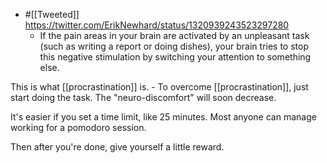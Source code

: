 - #[[Tweeted]] https://twitter.com/ErikNewhard/status/1320939243523297280
    - If the pain areas in your brain are activated by an unpleasant task (such as writing a report or doing dishes), your brain tries to stop this negative stimulation by switching your attention to something else.

This is what [[procrastination]] is.
    - To overcome [[procrastination]], just start doing the task. The "neuro-discomfort" will soon decrease.

It's easier if you set a time limit, like 25 minutes. Most anyone can manage working for a pomodoro session.

Then after you're done, give yourself a little reward.
